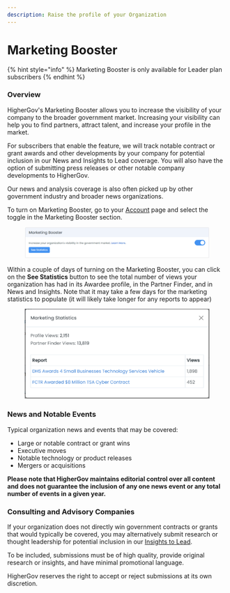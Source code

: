 ```yaml
---
description: Raise the profile of your Organization
---
```


# Marketing Booster

{% hint style="info" %}
Marketing Booster is only available for Leader plan subscribers &#x20;
{% endhint %}

### Overview

HigherGov's Marketing Booster allows you to increase the visibility of your company to the broader government market.  Increasing your visibility can help you to find partners, attract talent, and increase your profile in the market.&#x20;

For subscribers that enable the feature, we will track notable contract or grant awards and other developments by your company for potential inclusion in our News and Insights to Lead coverage. You will also have the option of submitting press releases or other notable company developments to HigherGov. &#x20;

Our news and analysis coverage is also often picked up by other government industry and broader news organizations. &#x20;

To turn on Marketing Booster, go to your [Account](https://www.highergov.com/account/) page and select the toggle in the Marketing Booster section.

<figure><img src="../.gitbook/assets/image (9) (1).png" alt=""><figcaption></figcaption></figure>

Within a couple of days of turning on the Marketing Booster, you can click on the **See Statistics** button to see the total number of views your organization has had in its Awardee profile, in the Partner Finder, and in News and Insights.  Note that it may take a few days for the marketing statistics to populate (it will likely take longer for any reports to appear)&#x20;

<figure><img src="../.gitbook/assets/image (7) (1).png" alt=""><figcaption></figcaption></figure>

### News and Notable Events

Typical organization news and events that may be covered:

* Large or notable contract or grant wins
* Executive moves
* Notable technology or product releases
* Mergers or acquisitions

**Please note that HigherGov maintains editorial control over all content and does not guarantee the inclusion of any one news event or any total number of events in a given year.** &#x20;

### Consulting and Advisory Companies

If your organization does not directly win government contracts or grants that would typically be covered, you may alternatively submit research or thought leadership for potential inclusion in our [Insights to Lead](https://www.highergov.com/news/). &#x20;

To be included, submissions must be of high quality, provide original research or insights, and have minimal promotional language. &#x20;

HigherGov reserves the right to accept or reject submissions at its own discretion.
